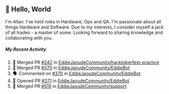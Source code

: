 ## :wave: Hello, World

I'm Allan. I've held roles in Hardware, Ops and QA. I'm passionate about all things Hardware and Software. Due to my interests, I consider myself a jack of all trades - a master of some. Looking forward to sharing knowledge and collaborating with you.

##### My Recent Activity
<!--START_SECTION:activity-->
1. 🎉 Merged PR [#242](https://github.com/EddieJaoudeCommunity/hacktoberfest-practice/pull/242) in [EddieJaoudeCommunity/hacktoberfest-practice](https://github.com/EddieJaoudeCommunity/hacktoberfest-practice)
2. 🎉 Merged PR [#370](https://github.com/EddieJaoudeCommunity/EddieBot/pull/370) in [EddieJaoudeCommunity/EddieBot](https://github.com/EddieJaoudeCommunity/EddieBot)
3. 🗣 Commented on [#370](https://github.com/EddieJaoudeCommunity/EddieBot/issues/370) in [EddieJaoudeCommunity/EddieBot](https://github.com/EddieJaoudeCommunity/EddieBot)
4. 💪 Opened PR [#371](https://github.com/EddieJaoudeCommunity/EddieBot/pull/371) in [EddieJaoudeCommunity/EddieBot](https://github.com/EddieJaoudeCommunity/EddieBot)
5. 🎉 Merged PR [#519](https://github.com/EddieJaoudeCommunity/support/pull/519) in [EddieJaoudeCommunity/support](https://github.com/EddieJaoudeCommunity/support)
<!--END_SECTION:activity-->

<!--
**AllanRegush/AllanRegush** is a ✨ _special_ ✨ repository because its `README.md` (this file) appears on your GitHub profile.

Here are some ideas to get you started:

- 🔭 I’m currently working on ...
- 🌱 I’m currently learning ...
- 👯 I’m looking to collaborate on ...
- 🤔 I’m looking for help with ...
- 💬 Ask me about ...
- 📫 How to reach me: ...
- 😄 Pronouns: ...
- ⚡ Fun fact: ...
-->

